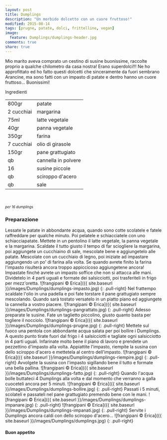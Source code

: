 ```yaml
---
layout: post
title: Dumplings
description: "Un morbido dolcetto con un cuore fruttoso!"
modified: 2015-08-14
tags: [prugne, patate, dolci, frittelline, vegan]
image:
  feature: Dumplings/dumplings-header.jpg
comments: true
share: true
---
```


Mio marito aveva comprato un cestino di susine buonissime, raccolte proprio a qualche chilometro da casa nostra! Erano superdolci!!! Ne ho approfittato ed ho fatto questi dolcetti che sinceramente da fuori sembrano Arancine, ma sono fatti con un impasto di patate e dentro hanno un cuore fruttoso... Buonissimi!


<div class="ingredients">
  <div class="ingredients-title">Ingredienti</div>
  <table>
    <tbody>
      <tr>
        <td>800gr</td>
        <td>patate</td>
      </tr>
      <tr>
        <td>2 cucchiai</td>
        <td>margarina</td>
      </tr>
      <tr>
        <td>75ml</td>
        <td>latte vegetale</td>
      </tr>
      <tr>
        <td>40gr</td>
        <td>panna vegetale</td>
      </tr>
      <tr>
        <td>350gr</td>
        <td>farina</td>
      </tr>
      <tr>
        <td>7 cucchiai</td>
        <td>olio di girasole</td>
      </tr>
      <tr>
        <td>150gr</td>
        <td>pane grattugiato</td>
      </tr>
      <tr>
        <td>qb</td>
        <td>cannella in polvere</td>
      </tr>
      <tr>
        <td>16</td>
        <td>susine piccole</td>
      </tr>
      <tr>
        <td>qb</td>
        <td>sciroppo d'acero</td>
      </tr>
      <tr> 
        <td>qb</td>
        <td>sale</td>
      </tr>
    </tbody>
  </table>
  <br></br>
  <i class="pull-right" style="font-size: 80%;">per 16 dumplings</i>
</div>


<h3>
  <font color="grey">
    <i class="icon-cogs"></i>
  </font> Preparazione
</h3>

Lessate le patate in abbondante acqua, quando sono cotte scolatele e fatele raffreddare per qualche minuto. Poi pelatele e schiacciatele con uno schiacciapatate. Mettete in un pentolino il latte vegetale, la panna vegetale e la margarina. Scaldate il tutto giusto il tempo di far sciogliere la margarina, poi aggiungete un cucchiaino di sale, mescolate bene e aggiungetelo alle patate. Mescolate con un cucchiaio di legno, poi iniziate ad impastare aggiungendo un po' di farina alla volta. Se quando avrete finito la farina l'impasto risulterà ancora troppo appiccicoso aggiungetene ancora! Impastate finché avrete un impasto soffice che non si attacca alle mani. Dividetelo in 4 parti uguali e formate dei salsicciotti, poi trasferiteli in frigo per mezz'oretta.
![frangipani © Erica]({{ site.baseurl }}/images/Dumplings/dumplings-impasto.jpg)
{: .pull-right}
Nel frattempo scaldate l'olio in una padella e poi fate torstare il pane grattugiato sempre mescolando. Quando sarà tostato versatelo in un piatto piano ed aggiungete la cannella a vostro piacere.
![frangipani © Erica]({{ site.baseurl }}/images/Dumplings/dumplings-pangrattato.jpg)
{: .pull-right}
Adesso preparate le susine. Fate un taglietto piccolino, giusto quanto basta per togliere il nocciolo.
![frangipani © Erica]({{ site.baseurl }}/images/Dumplings/dumplings-prugne.jpg)
{: .pull-right}
Mettete sul fuoco una pentola con abbondante acqua salata per poi bollire i Dumplings. A questo punto tirate fuori dal frigo i 4 salsicciotti e tagliate ogni salsicciotto in 4 parti uguali. Infarinate molto bene il piano di lavoro e prendete un pezzettino d'impasto alla volta. Appiattite l'impasto, riempite la susina con dello sciroppo d'acero e mettetela al centro dell'impasto.
![frangipani © Erica]({{ site.baseurl }}/images/Dumplings/dumplings-riempire.jpg)
{: .pull-right}
Avvolgete la susina con l'impasto sigillando bene il tutto e formate una bella pallina.
![frangipani © Erica]({{ site.baseurl }}/images/Dumplings/dumplings-fatto.jpg)
{: .pull-right}
Quando l'acqua bolle buttateci 4 Dumplings alla volta e dal momento che verranno a galla cuoceteli ancora per 5 minuti.
![frangipani © Erica]({{ site.baseurl }}/images/Dumplings/dumplings-bollire.jpg)
{: .pull-right}
Passati i 5 minuti, scolateli e passateli nel pane grattugiato premendo bene con le mani.
![frangipani © Erica]({{ site.baseurl }}/images/Dumplings/dumplings-impanare.jpg)
{: .pull-right}
![frangipani © Erica]({{ site.baseurl }}/images/Dumplings/dumplings-impanati.jpg)
{: .pull-right}
Servite i Dumplings ancora caldi con dello sciroppo d'acero...
![frangipani © Erica]({{ site.baseurl }}/images/Dumplings/dumplings.jpg)
{: .pull-right}

<h4>Buon appetito
  <font color="red">
    <i class="icon-smile"></i>
  </font>
</h4>
